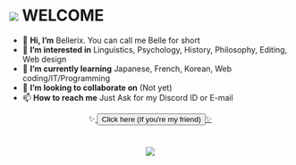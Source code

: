 
# <img src="https://im2.ezgif.com/tmp/ezgif-2-b713f3a9a753.gif"> WELCOME 
- 👋 **Hi, I’m** Bellerix. You can call me Belle for short
- 👀 **I’m interested in** Linguistics, Psychology, History, Philosophy, Editing, Web design
- 🌱 **I’m currently learning** Japanese, French, Korean, Web coding/IT/Programming
- 💞️ **I’m looking to collaborate on** (Not yet)
- 📫 **How to reach me** Just Ask for my Discord ID or E-mail

<p align="center">
✨<a href="https://btrxdiscordserververif.carrd.co">
<button class="sbtn basic-btn blue-btn">Click here (If you're my friend)</button>✨
</a>
  
#
<p align="center"> <img src="https://im2.ezgif.com/tmp/ezgif-2-4ae4ff5bf0b8.gif">
<!---
beatriccian/beatriccian is a ✨ special ✨ repository because its `README.md` (this file) appears on your GitHub profile.
You can click the Preview link to take a look at your changes.
--->
